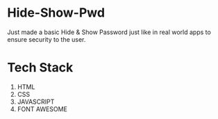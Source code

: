 # Hide-Show-Pwd
Just made a basic Hide & Show Password just like in real world apps to ensure security to the user.

# Tech Stack
1. HTML
2. CSS
3. JAVASCRIPT
4. FONT AWESOME

